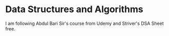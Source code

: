 # Data Structures and Algorithms
I am following Abdul Bari Sir's course from Udemy and Striver's DSA Sheet free.